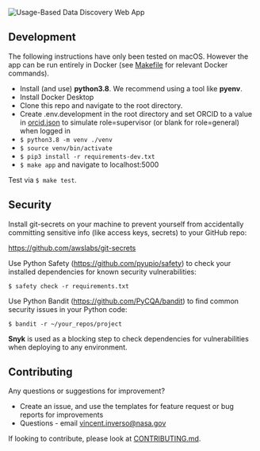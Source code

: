 ![Usage-Based Data Discovery Web App](https://github.com/ESIPFed/ubd-tool-remotedb/blob/main/static/ubd-app.png?raw=true)


## Development

The following instructions have only been tested on macOS. However the app can be run entirely in Docker (see [Makefile](Makefile) for relevant Docker commands).

- Install (and use) **python3.8**. We recommend using a tool like **pyenv**.
- Install Docker Desktop
- Clone this repo and navigate to the root directory.
- Create .env.development in the root directory and set ORCID to a value in [orcid.json](./orcid.json) to simulate role=supervisor (or blank for role=general) when logged in
- `$ python3.8 -m venv ./venv`
- `$ source venv/bin/activate`
- `$ pip3 install -r requirements-dev.txt`
- `$ make app` and navigate to localhost:5000

Test via `$ make test`.

## Security

Install git-secrets on your machine to prevent yourself from accidentally committing sensitive info (like access keys, secrets) to your GitHub repo:

https://github.com/awslabs/git-secrets

Use Python Safety (https://github.com/pyupio/safety) to check your installed dependencies for known security vulnerabilities:

`$ safety check -r requirements.txt`

Use Python Bandit (https://github.com/PyCQA/bandit) to find common security issues in your Python code:

`$ bandit -r ~/your_repos/project`

**Snyk** is used as a blocking step to check dependencies for vulnerabilities when deploying to any environment.

## Contributing

Any questions or suggestions for improvement?
- Create an issue, and use the templates for feature request or bug reports for improvements
- Questions - email vincent.inverso@nasa.gov 

If looking to contribute, please look at [CONTRIBUTING.md](CONTRIBUTING.md).

